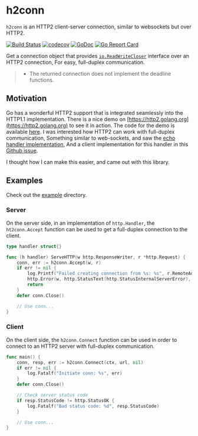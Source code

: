 # h2conn

`h2conn` is an HTTP2 client-server connection, similar to websockets but over HTTP2.

[![Build Status](https://travis-ci.org/posener/h2conn.svg?branch=master)](https://travis-ci.org/posener/h2conn)
[![codecov](https://codecov.io/gh/posener/h2conn/branch/master/graph/badge.svg)](https://codecov.io/gh/posener/h2conn)
[![GoDoc](https://godoc.org/github.com/posener/h2conn?status.svg)](http://godoc.org/github.com/posener/h2conn)
[![Go Report Card](https://goreportcard.com/badge/github.com/posener/h2conn)](https://goreportcard.com/report/github.com/posener/h2conn)

Get a connection object that provides [`io.ReadWriteCloser`](https://golang.org/pkg/io/#ReadWriteCloser)
interface over an HTTP2 connection, For easy, full-duplex communication.

> * The returned connection does not implement the deadline functions.

## Motivation

Go has a wonderful HTTP2 support that is integrated seamlessly into the HTTP1.1 implementation.
There is a nice demo on [https://http2.golang.org](https://http2.golang.org) to see it in action.
The code for the demo is available [here](https://github.com/golang/net/tree/master/http2/h2demo).
I was interested how HTTP2 can work with full-duplex communication, Something similar to web-sockets, 
and saw the [echo handler implementation](https://github.com/golang/net/blob/a680a1efc54dd51c040b3b5ce4939ea3cf2ea0d1/http2/h2demo/h2demo.go#L136-L164),
And a client implementation for this handler in this [Github issue](https://github.com/golang/go/issues/13444#issuecomment-161115822).

I thought how I can make this easier, and came out with this library.

## Examples

Check out the [example](https://github.com/posener/h2conn/tree/master/example) directory.

### Server

On the server side, in an implementation of `http.Handler`, the `ht2conn.Accept` function
can be used to get a full-duplex connection to the client.


```go
type handler struct{}

func (h handler) ServeHTTP(w http.ResponseWriter, r *http.Request) {
	conn, err := h2conn.Accept(w, r)
	if err != nil {
		log.Printf("Failed creating connection from %s: %s", r.RemoteAddr, err)
		http.Error(w, http.StatusText(http.StatusInternalServerError), http.StatusInternalServerError)
		return
	}
	defer conn.Close()

    // Use conn...
}
```

### Client

On the client side, the `h2conn.Connect` function can be used in order to connect to an HTTP2 server
with full-duplex communication.

```go
func main() {
    conn, resp, err := h2conn.Connect(ctx, url, nil)
	if err != nil {
		log.Fatalf("Initiate conn: %s", err)
	}
	defer conn.Close()

	// Check server status code
	if resp.StatusCode != http.StatusOK {
		log.Fatalf("Bad status code: %d", resp.StatusCode)
	}

	// Use conn...
}
```
